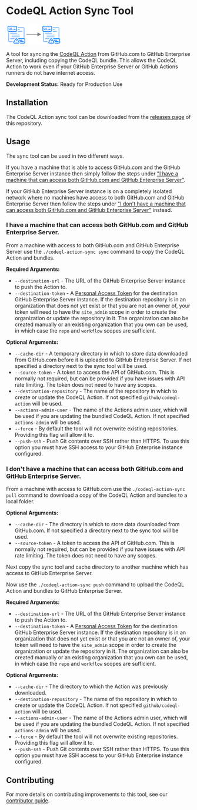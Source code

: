 # CodeQL Action Sync Tool
![Logo](docs/logo.png)

A tool for syncing the [CodeQL Action](https://github.com/github/codeql-action/) from GitHub.com to GitHub Enterprise Server, including copying the CodeQL bundle. This allows the CodeQL Action to work even if your GitHub Enterprise Server or GitHub Actions runners do not have internet access.

**Development Status:** Ready for Production Use

## Installation
The CodeQL Action sync tool can be downloaded from the [releases page](https://github.com/github/codeql-action-sync-tool/releases/latest/) of this repository.

## Usage
The sync tool can be used in two different ways.

If you have a machine that is able to access GitHub.com and the GitHub Enterprise Server instance then simply follow the steps under ["I have a machine that can access both GitHub.com and GitHub Enterprise Server"](#i-have-a-machine-that-can-access-both-githubcom-and-github-enterprise-server).

If your GitHub Enterprise Server instance is on a completely isolated network where no machines have access to both GitHub.com and GitHub Enterprise Server then follow the steps under ["I don't have a machine that can access both GitHub.com and GitHub Enterprise Server"](#i-dont-have-a-machine-that-can-access-both-githubcom-and-github-enterprise-server) instead.

### I have a machine that can access both GitHub.com and GitHub Enterprise Server.
From a machine with access to both GitHub.com and GitHub Enterprise Server use the `./codeql-action-sync sync` command to copy the CodeQL Action and bundles.

**Required Arguments:**
* `--destination-url` - The URL of the GitHub Enterprise Server instance to push the Action to.
* `--destination-token` - A [Personal Access Token](https://docs.github.com/en/enterprise/user/github/authenticating-to-github/creating-a-personal-access-token) for the destination GitHub Enterprise Server instance. If the destination repository is in an organization that does not yet exist or that you are not an owner of, your token will need to have the `site_admin` scope in order to create the organization or update the repository in it. The organization can also be created manually or an existing organization that you own can be used, in which case the `repo` and `workflow` scopes are sufficient.

**Optional Arguments:**
* `--cache-dir` - A temporary directory in which to store data downloaded from GitHub.com before it is uploaded to GitHub Enterprise Server. If not specified a directory next to the sync tool will be used.
* `--source-token` - A token to access the API of GitHub.com. This is normally not required, but can be provided if you have issues with API rate limiting. The token does not need to have any scopes.
* `--destination-repository` - The name of the repository in which to create or update the CodeQL Action. If not specified `github/codeql-action` will be used.
* `--actions-admin-user` - The name of the Actions admin user, which will be used if you are updating the bundled CodeQL Action. If not specified `actions-admin` will be used.
* `--force` - By default the tool will not overwrite existing repositories. Providing this flag will allow it to.
* `--push-ssh` - Push Git contents over SSH rather than HTTPS. To use this option you must have SSH access to your GitHub Enterprise instance configured.

### I don't have a machine that can access both GitHub.com and GitHub Enterprise Server.
From a machine with access to GitHub.com use the `./codeql-action-sync pull` command to download a copy of the CodeQL Action and bundles to a local folder.

**Optional Arguments:**
* `--cache-dir` - The directory in which to store data downloaded from GitHub.com. If not specified a directory next to the sync tool will be used.
* `--source-token` - A token to access the API of GitHub.com. This is normally not required, but can be provided if you have issues with API rate limiting. The token does not need to have any scopes.

Next copy the sync tool and cache directory to another machine which has access to GitHub Enterprise Server.

Now use the `./codeql-action-sync push` command to upload the CodeQL Action and bundles to GitHub Enterprise Server.

**Required Arguments:**
* `--destination-url` - The URL of the GitHub Enterprise Server instance to push the Action to.
* `--destination-token` - A [Personal Access Token](https://docs.github.com/en/enterprise/user/github/authenticating-to-github/creating-a-personal-access-token) for the destination GitHub Enterprise Server instance. If the destination repository is in an organization that does not yet exist or that you are not an owner of, your token will need to have the `site_admin` scope in order to create the organization or update the repository in it. The organization can also be created manually or an existing organization that you own can be used, in which case the `repo` and `workflow` scopes are sufficient.

**Optional Arguments:**
* `--cache-dir` - The directory to which the Action was previously downloaded.
* `--destination-repository` - The name of the repository in which to create or update the CodeQL Action. If not specified `github/codeql-action` will be used.
* `--actions-admin-user` - The name of the Actions admin user, which will be used if you are updating the bundled CodeQL Action. If not specified `actions-admin` will be used.
* `--force` - By default the tool will not overwrite existing repositories. Providing this flag will allow it to.
* `--push-ssh` - Push Git contents over SSH rather than HTTPS. To use this option you must have SSH access to your GitHub Enterprise instance configured.

## Contributing
For more details on contributing improvements to this tool, see our [contributor guide](CONTRIBUTING.md).
